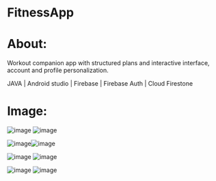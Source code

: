 # FitnessApp

# About:
Workout companion app with structured plans and interactive interface, account and profile personalization.

JAVA | Android studio | Firebase | Firebase Auth | Cloud Firestone

# Image:

![image](https://user-images.githubusercontent.com/70342090/121803504-b0c0be80-cc4a-11eb-9ae0-38335b1236ba.png) ![image](https://user-images.githubusercontent.com/70342090/121803608-2593f880-cc4b-11eb-8dfc-f98e42d83a99.png)


![image](https://user-images.githubusercontent.com/70342090/121803623-37759b80-cc4b-11eb-848f-e8c906c944d3.png)![image](https://user-images.githubusercontent.com/70342090/121803502-ac94a100-cc4a-11eb-964f-ffbb320c87b5.png)

![image](https://user-images.githubusercontent.com/70342090/121803641-48bea800-cc4b-11eb-8f14-6b5316fb3944.png) ![image](https://user-images.githubusercontent.com/70342090/121803552-dea60300-cc4a-11eb-8474-bc82b0da7d7d.png)


![image](https://user-images.githubusercontent.com/70342090/121803569-fa110e00-cc4a-11eb-8667-81b0f4077296.png)  ![image](https://user-images.githubusercontent.com/70342090/121803594-13b25580-cc4b-11eb-962b-ab44ee69eb07.png)

